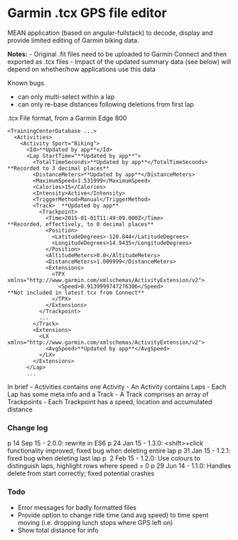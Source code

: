 Garmin .tcx GPS file editor
=======================

MEAN application (based on angular-fullstack) to decode, display and provide limited editing of Garmin biking data.

**Notes:**
    - Original .fit files need to be uploaded to Garmin Connect and then exported as .tcx files
    - Impact of the updated summary data (see below) will depend on whether/how applications use this data

Known bugs
  - can only multi-select within a lap
  - can only re-base distances following deletions from first lap


.tcx File format, from a Garmin Edge 800

```
<TrainingCenterDatabase ...>
  <Activities>
    <Activity Sport="Biking">
      <Id>**Updated by app**</Id>
      <Lap StartTime="**Updated by app**">
        <TotalTimeSeconds>**Updated by app**</TotalTimeSeconds>                        **Recorded to 3 decimal places**
        <DistanceMeters>**Updated by app**</DistanceMeters>
        <MaximumSpeed>1.531999</MaximumSpeed>
        <Calories>15</Calories>
        <Intensity>Active</Intensity>
        <TriggerMethod>Manual</TriggerMethod>
        <Track>  **Updated by app**
          <Trackpoint>
            <Time>2015-01-01T11:49:09.000Z</Time>                                       **Recorded, effectively, to 0 decimal places**
            <Position>
              <LatitudeDegrees>-120.844</LatitudeDegrees>
              <LongitudeDegrees>14.9435</LongitudeDegrees>
            </Position>
            <AltitudeMeters>0.0</AltitudeMeters>
            <DistanceMeters>1.009999</DistanceMeters>
            <Extensions>
              <TPX xmlns="http://www.garmin.com/xmlschemas/ActivityExtension/v2">
                <Speed>0.9139999747276306</Speed>                                     **Not included in latest tcx from Connect**
              </TPX>
            </Extensions>
          </Trackpoint>
          ...
        </Track>
        <Extensions>
          <LX xmlns="http://www.garmin.com/xmlschemas/ActivityExtension/v2">
            <AvgSpeed>**Updated by app**</AvgSpeed>
          </LX>
        </Extensions>
      </Lap>
      ...

```
In brief
    - Activities contains one Activity
    - An Activity contains Laps
    - Each Lap has some meta info and a Track
    - A Track comprises an array of Trackpoints
    - Each Trackpoint has a speed, location and accumulated distance

### Change log
p 14 Sep 15 - 2.0.0: rewrite in ES6
p 24 Jan 15 - 1.3.0: &lt;shift&gt;+click functionality improved; fixed bug when deleting entire lap
p 31 Jan 15 - 1.2.1: fixed bug when deleting last lap
p &nbsp;2 Feb 15 - 1.2.0: Use colours to distinguish laps, highlight rows where speed = 0
p 29 Jun 14 - 1.1.0: Handles delete from start correctly; fixed potential crashes

### Todo
 - Error messages for badly formatted files
 - Provide option to change ride time (and avg speed) to time spent moving (i.e. dropping lunch stops where GPS left on)
 - Show total distance for info
